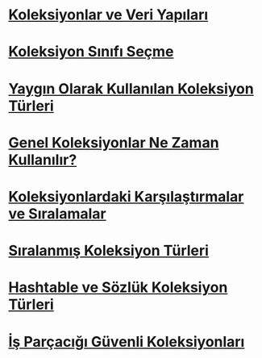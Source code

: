 # [Koleksiyonlar ve Veri Yapıları](index.md)
# [Koleksiyon Sınıfı Seçme](selecting-a-collection-class.md)
# [Yaygın Olarak Kullanılan Koleksiyon Türleri](commonly-used-collection-types.md)
# [Genel Koleksiyonlar Ne Zaman Kullanılır?](when-to-use-generic-collections.md)
# [Koleksiyonlardaki Karşılaştırmalar ve Sıralamalar](comparisons-and-sorts-within-collections.md)
# [Sıralanmış Koleksiyon Türleri](sorted-collection-types.md)
# [Hashtable ve Sözlük Koleksiyon Türleri](hashtable-and-dictionary-collection-types.md)
# [İş Parçacığı Güvenli Koleksiyonları](thread-safe/)